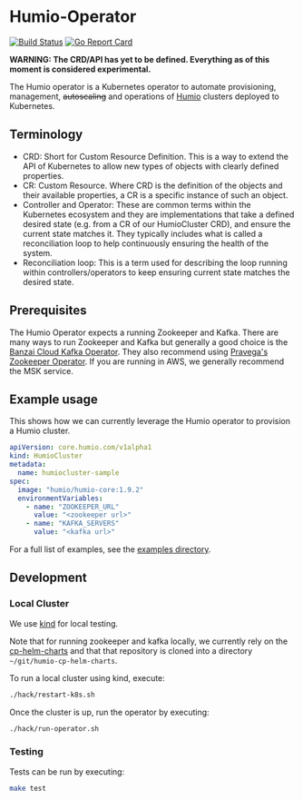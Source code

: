 # Humio-Operator

[![Build Status](https://github.com/humio/humio-operator/workflows/CI/badge.svg)](https://github.com/humio/humio-operator/actions?query=workflow%3ACI)
[![Go Report Card](https://goreportcard.com/badge/github.com/humio/humio-operator)](https://goreportcard.com/report/github.com/humio/humio-operator)


**WARNING: The CRD/API has yet to be defined. Everything as of this moment is considered experimental.**

The Humio operator is a Kubernetes operator to automate provisioning, management, ~~autoscaling~~ and operations of [Humio](https://humio.com) clusters deployed to Kubernetes.

## Terminology

- CRD: Short for Custom Resource Definition. This is a way to extend the API of Kubernetes to allow new types of objects with clearly defined properties.
- CR: Custom Resource. Where CRD is the definition of the objects and their available properties, a CR is a specific instance of such an object.
- Controller and Operator: These are common terms within the Kubernetes ecosystem and they are implementations that take a defined desired state (e.g. from a CR of our HumioCluster CRD), and ensure the current state matches it. They typically includes what is called a reconciliation loop to help continuously ensuring the health of the system.
- Reconciliation loop: This is a term used for describing the loop running within controllers/operators to keep ensuring current state matches the desired state.

## Prerequisites

The Humio Operator expects a running Zookeeper and Kafka. There are many ways to run Zookeeper and Kafka but generally a good choice is the [Banzai Cloud Kafka Operator](https://operatorhub.io/operator/banzaicloud-kafka-operator). They also recommend using [Pravega's Zookeeper Operator](https://github.com/pravega/zookeeper-operator). If you are running in AWS, we generally recommend the MSK service.

## Example usage

This shows how we can currently leverage the Humio operator to provision a Humio cluster.

```yaml
apiVersion: core.humio.com/v1alpha1
kind: HumioCluster
metadata:
  name: humiocluster-sample
spec:
  image: "humio/humio-core:1.9.2"
  environmentVariables:
    - name: "ZOOKEEPER_URL"
      value: "<zookeeper url>"
    - name: "KAFKA_SERVERS"
      value: "<kafka url>"
```

For a full list of examples, see the [examples directory](https://github.com/humio/humio-operator/tree/master/examples).

## Development

### Local Cluster

We use [kind](https://kind.sigs.k8s.io/) for local testing.

Note that for running zookeeper and kafka locally, we currently rely on the [cp-helm-charts](https://github.com/humio/cp-helm-charts) and that that repository is cloned into a directory `~/git/humio-cp-helm-charts`.

To run a local cluster using kind, execute:

```bash
./hack/restart-k8s.sh 
```

Once the cluster is up, run the operator by executing:
```bash
./hack/run-operator.sh
```

### Testing

Tests can be run by executing:

```bash
make test
```
